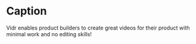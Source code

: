 # Caption
Vidr enables product builders to create great videos for their product with minimal work and no editing skills!